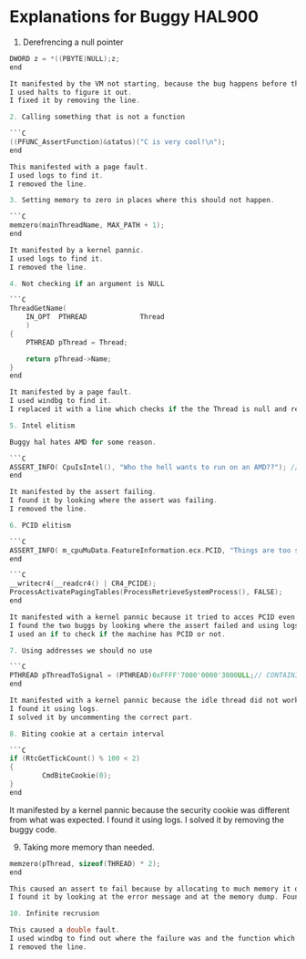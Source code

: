 # Explanations for Buggy HAL900

1. Derefrencing a null pointer

````C
DWORD z = *((PBYTE)NULL);z;
end

It manifested by the VM not starting, because the bug happens before the log system is initialized.
I used halts to figure it out.
I fixed it by removing the line.

2. Calling something that is not a function

```C
((PFUNC_AssertFunction)&status)("C is very cool!\n");
end

This manifested with a page fault.
I used logs to find it.
I removed the line.

3. Setting memory to zero in places where this should not happen.

```C
memzero(mainThreadName, MAX_PATH + 1);
end

It manifested by a kernel pannic.
I used logs to find it.
I removed the line.

4. Not checking if an argument is NULL

```C
ThreadGetName(
    IN_OPT  PTHREAD             Thread
    )
{
    PTHREAD pThread = Thread;

    return pThread->Name;
}
end

It manifested by a page fault.
I used windbg to find it.
I replaced it with a line which checks if the the Thread is null and returns the name of the current thread if so.

5. Intel elitism

Buggy hal hates AMD for some reason.

```C
ASSERT_INFO( CpuIsIntel(), "Who the hell wants to run on an AMD??"); // in cpumu.c
end

It manifested by the assert failing.
I found it by looking where the assert was failing.
I removed the line.

6. PCID elitism

```C
ASSERT_INFO( m_cpuMuData.FeatureInformation.ecx.PCID, "Things are too slow without PCID support"); // in cpumu.c
end

```C
__writecr4(__readcr4() | CR4_PCIDE);
ProcessActivatePagingTables(ProcessRetrieveSystemProcess(), FALSE);
end

It manifested with a kernel pannic because it tried to acces PCID even if the machine does not have it.
I found the two buggs by looking where the assert failed and using logs.
I used an if to check if the machine has PCID or not.

7. Using addresses we should no use

```C
PTHREAD pThreadToSignal = (PTHREAD)0xFFFF'7000'0000'3000ULL;// CONTAINING_RECORD(pEntry, THREAD, ReadyList);
end

It manifested with a kernel pannic because the idle thread did not work.
I found it using logs.
I solved it by uncommenting the correct part.

8. Biting cookie at a certain interval

```C
if (RtcGetTickCount() % 100 < 2)
{
        CmdBiteCookie(0);
}
end
````

It manifested by a kernel pannic because the security cookie was different from what was expected.
I found it using logs.
I solved it by removing the buggy code.

9. Taking more memory than needed.

```C
memzero(pThread, sizeof(THREAD) * 2);
end

This caused an assert to fail because by allocating to much memory it overrites the magic number of the heap entry.
I found it by looking at the error message and at the memory dump. Found out that the magic is missing and a lot of 0s were there instead. Then I searched for the function which was failing using logs and saw this unnecessary line and removed it.

10. Infinite recrusion

This caused a double fault.
I used windbg to find out where the failure was and the function which is used for the infinite recursion command was used where it should not have been used.
I removed the line.

```
